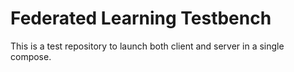# Federated Learning Testbench

This is a test repository to launch both client and server in a single compose.
